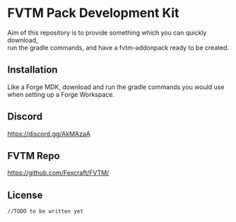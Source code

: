 # FVTM Pack Development Kit
Aim of this repository is to provide something which you can quickly download,    
run the gradle commands, and have a fvtm-addonpack ready to be created.

## Installation
Like a Forge MDK, download and run the gradle commands you would use when setting up a Forge Workspace.

## Discord
https://discord.gg/AkMAzaA

## FVTM Repo
https://github.com/Fexcraft/FVTM/

## License
```//TODO to be written yet```
